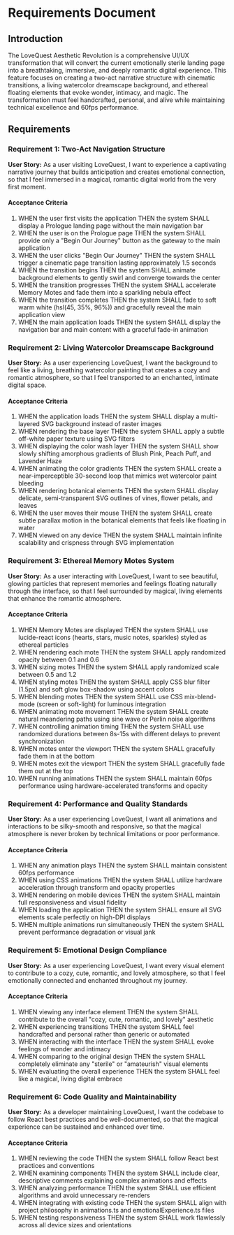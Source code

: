 # Requirements Document

## Introduction

The LoveQuest Aesthetic Revolution is a comprehensive UI/UX transformation that will convert the current emotionally sterile landing page into a breathtaking, immersive, and deeply romantic digital experience. This feature focuses on creating a two-act narrative structure with cinematic transitions, a living watercolor dreamscape background, and ethereal floating elements that evoke wonder, intimacy, and magic. The transformation must feel handcrafted, personal, and alive while maintaining technical excellence and 60fps performance.

## Requirements

### Requirement 1: Two-Act Navigation Structure

**User Story:** As a user visiting LoveQuest, I want to experience a captivating narrative journey that builds anticipation and creates emotional connection, so that I feel immersed in a magical, romantic digital world from the very first moment.

#### Acceptance Criteria

1. WHEN the user first visits the application THEN the system SHALL display a Prologue landing page without the main navigation bar
2. WHEN the user is on the Prologue page THEN the system SHALL provide only a "Begin Our Journey" button as the gateway to the main application
3. WHEN the user clicks "Begin Our Journey" THEN the system SHALL trigger a cinematic page transition lasting approximately 1.5 seconds
4. WHEN the transition begins THEN the system SHALL animate background elements to gently swirl and converge towards the center
5. WHEN the transition progresses THEN the system SHALL accelerate Memory Motes and fade them into a sparkling nebula effect
6. WHEN the transition completes THEN the system SHALL fade to soft warm white (hsl(45, 35%, 96%)) and gracefully reveal the main application view
7. WHEN the main application loads THEN the system SHALL display the navigation bar and main content with a graceful fade-in animation

### Requirement 2: Living Watercolor Dreamscape Background

**User Story:** As a user experiencing LoveQuest, I want the background to feel like a living, breathing watercolor painting that creates a cozy and romantic atmosphere, so that I feel transported to an enchanted, intimate digital space.

#### Acceptance Criteria

1. WHEN the application loads THEN the system SHALL display a multi-layered SVG background instead of raster images
2. WHEN rendering the base layer THEN the system SHALL apply a subtle off-white paper texture using SVG filters
3. WHEN displaying the color wash layer THEN the system SHALL show slowly shifting amorphous gradients of Blush Pink, Peach Puff, and Lavender Haze
4. WHEN animating the color gradients THEN the system SHALL create a near-imperceptible 30-second loop that mimics wet watercolor paint bleeding
5. WHEN rendering botanical elements THEN the system SHALL display delicate, semi-transparent SVG outlines of vines, flower petals, and leaves
6. WHEN the user moves their mouse THEN the system SHALL create subtle parallax motion in the botanical elements that feels like floating in water
7. WHEN viewed on any device THEN the system SHALL maintain infinite scalability and crispness through SVG implementation

### Requirement 3: Ethereal Memory Motes System

**User Story:** As a user interacting with LoveQuest, I want to see beautiful, glowing particles that represent memories and feelings floating naturally through the interface, so that I feel surrounded by magical, living elements that enhance the romantic atmosphere.

#### Acceptance Criteria

1. WHEN Memory Motes are displayed THEN the system SHALL use lucide-react icons (hearts, stars, music notes, sparkles) styled as ethereal particles
2. WHEN rendering each mote THEN the system SHALL apply randomized opacity between 0.1 and 0.6
3. WHEN sizing motes THEN the system SHALL apply randomized scale between 0.5 and 1.2
4. WHEN styling motes THEN the system SHALL apply CSS blur filter (1.5px) and soft glow box-shadow using accent colors
5. WHEN blending motes THEN the system SHALL use CSS mix-blend-mode (screen or soft-light) for luminous integration
6. WHEN animating mote movement THEN the system SHALL create natural meandering paths using sine wave or Perlin noise algorithms
7. WHEN controlling animation timing THEN the system SHALL use randomized durations between 8s-15s with different delays to prevent synchronization
8. WHEN motes enter the viewport THEN the system SHALL gracefully fade them in at the bottom
9. WHEN motes exit the viewport THEN the system SHALL gracefully fade them out at the top
10. WHEN running animations THEN the system SHALL maintain 60fps performance using hardware-accelerated transforms and opacity

### Requirement 4: Performance and Quality Standards

**User Story:** As a user experiencing LoveQuest, I want all animations and interactions to be silky-smooth and responsive, so that the magical atmosphere is never broken by technical limitations or poor performance.

#### Acceptance Criteria

1. WHEN any animation plays THEN the system SHALL maintain consistent 60fps performance
2. WHEN using CSS animations THEN the system SHALL utilize hardware acceleration through transform and opacity properties
3. WHEN rendering on mobile devices THEN the system SHALL maintain full responsiveness and visual fidelity
4. WHEN loading the application THEN the system SHALL ensure all SVG elements scale perfectly on high-DPI displays
5. WHEN multiple animations run simultaneously THEN the system SHALL prevent performance degradation or visual jank

### Requirement 5: Emotional Design Compliance

**User Story:** As a user experiencing LoveQuest, I want every visual element to contribute to a cozy, cute, romantic, and lovely atmosphere, so that I feel emotionally connected and enchanted throughout my journey.

#### Acceptance Criteria

1. WHEN viewing any interface element THEN the system SHALL contribute to the overall "cozy, cute, romantic, and lovely" aesthetic
2. WHEN experiencing transitions THEN the system SHALL feel handcrafted and personal rather than generic or automated
3. WHEN interacting with the interface THEN the system SHALL evoke feelings of wonder and intimacy
4. WHEN comparing to the original design THEN the system SHALL completely eliminate any "sterile" or "amateurish" visual elements
5. WHEN evaluating the overall experience THEN the system SHALL feel like a magical, living digital embrace

### Requirement 6: Code Quality and Maintainability

**User Story:** As a developer maintaining LoveQuest, I want the codebase to follow React best practices and be well-documented, so that the magical experience can be sustained and enhanced over time.

#### Acceptance Criteria

1. WHEN reviewing the code THEN the system SHALL follow React best practices and conventions
2. WHEN examining components THEN the system SHALL include clear, descriptive comments explaining complex animations and effects
3. WHEN analyzing performance THEN the system SHALL use efficient algorithms and avoid unnecessary re-renders
4. WHEN integrating with existing code THEN the system SHALL align with project philosophy in animations.ts and emotionalExperience.ts files
5. WHEN testing responsiveness THEN the system SHALL work flawlessly across all device sizes and orientations